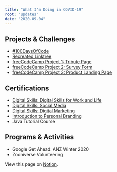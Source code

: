 ```yaml
---
title: "What I'm Doing in COVID-19"
root: "updates"
date: "2020-09-04"
---
```


## Projects & Challenges

- [#100DaysOfCode](/100-days-of-code)
- [Recreated Linktree](https://codepen.io/eliciaauduong/full/QWNMbze)
- [freeCodeCamp Project 1: Tribute Page](https://codepen.io/eliciaauduong/full/gOrgXGW)
- [freeCodeCamp Project 2: Survey Form](https://codepen.io/eliciaauduong/full/poywRpw)
- [freeCodeCamp Project 3: Product Landing Page](https://codepen.io/eliciaauduong/full/QWNMbze)

## Certifications

- [Digital Skills: Digital Skills for Work and Life](https://www.futurelearn.com/certificates/7wbv60f)
- [Digital Skills: Social Media](https://www.futurelearn.com/certificates/jju2idw)
- [Digital Skills: Digital Marketing](https://www.futurelearn.com/certificates/swriwap)
- [Introduction to Personal Branding](https://coursera.org/share/baefa82b04176c6f088622f2a55b11fe)
- Java Tutorial Course

## Programs & Activities

- Google Get Ahead: ANZ Winter 2020
- Zooniverse Volunteering

View this page on [Notion](https://www.notion.so/eliciaaauduong/What-I-m-Doing-in-COVID-19-Elicia-Au-Duong-bc813adee82a4eea9128e125d2019386).
